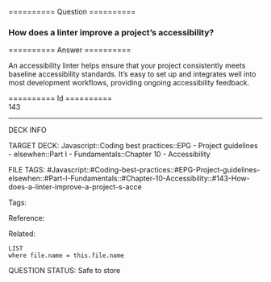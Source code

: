 ========== Question ==========  

### How does a linter improve a project’s accessibility?  

========== Answer ==========  

An accessibility linter helps ensure that your project consistently meets baseline accessibility standards. It’s easy to set up and integrates well into most development workflows, providing ongoing accessibility feedback.

========== Id ==========  
143

---

DECK INFO

TARGET DECK: Javascript::Coding best practices::EPG - Project guidelines - elsewhen::Part I - Fundamentals::Chapter 10 - Accessibility

FILE TAGS: #Javascript::#Coding-best-practices::#EPG-Project-guidelines-elsewhen::#Part-I-Fundamentals::#Chapter-10-Accessibility::#143-How-does-a-linter-improve-a-project-s-acce

Tags:

Reference:

Related:

```dataview
LIST
where file.name = this.file.name
```

QUESTION STATUS: Safe to store
